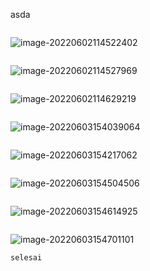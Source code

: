 asda

```markdown
```



![image-20220602114522402](https://user-images.githubusercontent.com/93067781/171827422-0131cc9e-db36-4b74-9109-871ec2d72137.png)


```markdown
```

![image-20220602114527969](https://user-images.githubusercontent.com/93067781/171827518-f3b1c17e-ea26-419e-81b6-0e9ef35c30f5.png)

```markdown
```

![image-20220602114629219](https://user-images.githubusercontent.com/93067781/171827541-42f2bb67-c7a4-40a0-a6d5-fa767d45072b.png)


```

```

![image-20220603154039064](https://user-images.githubusercontent.com/93067781/171827568-bb5976a2-df93-43b0-9751-7f9ff5e36b31.png)


```
```

![image-20220603154217062](https://user-images.githubusercontent.com/93067781/171827592-31bcbdf3-7032-4d77-aff0-1db48bc7b3bb.png)


```
```

![image-20220603154504506](https://user-images.githubusercontent.com/93067781/171827628-482dddcd-2b98-4b5a-9ac6-c01db123123a.png)


```
```

![image-20220603154614925](https://user-images.githubusercontent.com/93067781/171827652-3cc8b835-e587-4781-8556-56e5bcdd1a24.png)


```
```

![image-20220603154701101](https://user-images.githubusercontent.com/93067781/171827668-4f3704fb-2cbf-47bd-a4b6-f274f23b826d.png)


```markdown
selesai
```

